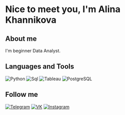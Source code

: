  # **Nice to meet you, I'm Alina Khannikova**
 
 ## **About me**
 
 I'm beginner Data Analyst. 
 
 ## **Languages and Tools**
 
![Python](https://img.shields.io/badge/-Python-090909?style=for-the-badge&logo=python)
![Sql](https://img.shields.io/badge/-Sql-090909?style=for-the-badge&logo=sql)
![Tableau](https://img.shields.io/badge/-Tableau-090909?style=for-the-badge&logo=tableau)
![PostgreSQL](https://img.shields.io/badge/-PostgreSQL-090909?style=for-the-badge&logo=postgreSQL)

## **Follow me**

[![Telegram](https://img.shields.io/badge/-telegram-090909?style=for-the-badge&logo=telegram)](https://t.me/alinakhannikova)
[![VK](https://img.shields.io/badge/vk-090909?style=for-the-badge&logo=vk)](https://vk.com/id130458458)
[![Instagram](https://img.shields.io/badge/-instagram-090909?style=for-the-badge&logo=instagram)]()


